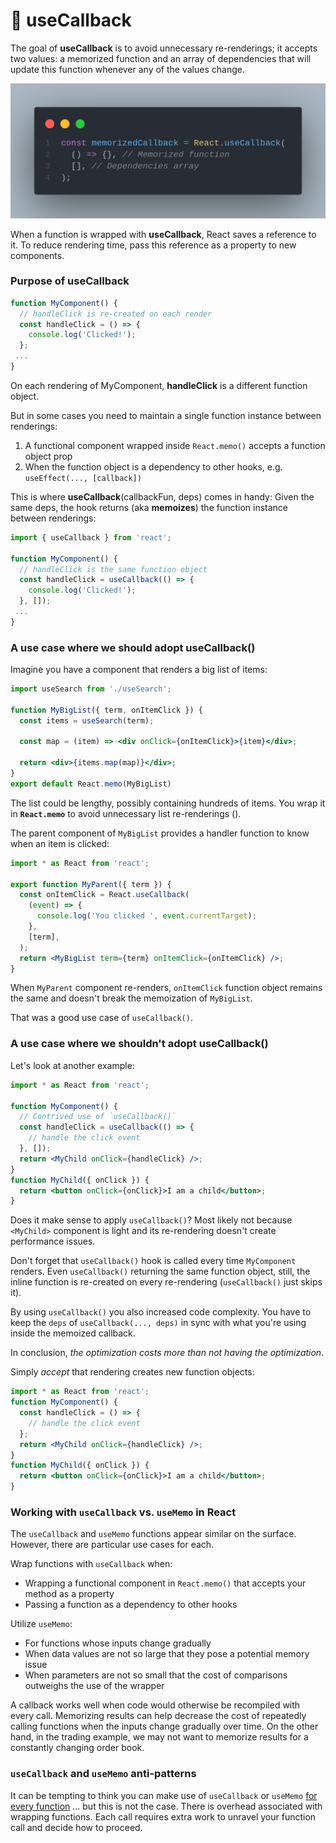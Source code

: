# 🏁 useCallback



The goal of **useCallback** is to avoid unnecessary re-renderings; it accepts two values: a memorized function and an array of dependencies that will update this function whenever any of the values change.

![](../.gitbook/assets/dsfsgsgg.png)

When a function is wrapped with **useCallback**, React saves a reference to it. To reduce rendering time, pass this reference as a property to new components.

### Purpose of useCallback

```jsx
function MyComponent() {
  // handleClick is re-created on each render
  const handleClick = () => {
    console.log('Clicked!');
  };
 ...
}
```

On each rendering of MyComponent, **handleClick** is a different function object.

But in some cases you need to maintain a single function instance between renderings:

1. A functional component wrapped inside `React.memo()` accepts a function object prop
2. When the function object is a dependency to other hooks, e.g. `useEffect(..., [callback])`

This is where **useCallback**(callbackFun, deps) comes in handy: Given the same deps, the hook returns (aka **memoizes**) the function instance between renderings:

```jsx
import { useCallback } from 'react';

function MyComponent() {
  // handleClick is the same function object
  const handleClick = useCallback(() => {
    console.log('Clicked!');
  }, []);
 ...
}
```

### A use case where we should adopt useCallback() <a href="#3-a-good-use-case" id="3-a-good-use-case"></a>

Imagine you have a component that renders a big list of items:

```jsx
import useSearch from './useSearch';

function MyBigList({ term, onItemClick }) {
  const items = useSearch(term);
  
  const map = (item) => <div onClick={onItemClick}>{item}</div>;
  
  return <div>{items.map(map)}</div>;
}
export default React.memo(MyBigList)
```

The list could be lengthy, possibly containing hundreds of items. You wrap it in **`React.memo`** to avoid unnecessary list re-renderings ().

The parent component of `MyBigList` provides a handler function to know when an item is clicked:

```jsx
import * as React from 'react';

export function MyParent({ term }) {
  const onItemClick = React.useCallback(
    (event) => {
      console.log('You clicked ', event.currentTarget);
    },
    [term],
  );
  return <MyBigList term={term} onItemClick={onItemClick} />;
}

```

When `MyParent` component re-renders, `onItemClick` function object remains the same and doesn't break the memoization of `MyBigList`.

That was a good use case of `useCallback()`.

### A use case where we shouldn't adopt useCallback() <a href="#3-a-good-use-case" id="3-a-good-use-case"></a>

Let's look at another example:

```jsx
import * as React from 'react';

function MyComponent() {
  // Contrived use of `useCallback()`
  const handleClick = useCallback(() => {
    // handle the click event
  }, []);
  return <MyChild onClick={handleClick} />;
}
function MyChild({ onClick }) {
  return <button onClick={onClick}>I am a child</button>;
}
```

Does it make sense to apply `useCallback()`? Most likely not because `<MyChild>` component is light and its re-rendering doesn't create performance issues.

Don't forget that `useCallback()` hook is called every time `MyComponent` renders. Even `useCallback()` returning the same function object, still, the inline function is re-created on every re-rendering (`useCallback()` just skips it).

By using `useCallback()` you also increased code complexity. You have to keep the `deps` of `useCallback(..., deps)` in sync with what you're using inside the memoized callback.

In conclusion, _the optimization costs more than not having the optimization_.

Simply _accept_ that rendering creates new function objects:

```jsx
import * as React from 'react';
function MyComponent() {
  const handleClick = () => {
    // handle the click event
  };
  return <MyChild onClick={handleClick} />;
}
function MyChild({ onClick }) {
  return <button onClick={onClick}>I am a child</button>;
}

```

### Working with `useCallback` vs. `useMemo` in React

The `useCallback` and `useMemo` functions appear similar on the surface. However, there are particular use cases for each.

Wrap functions with `useCallback` when:

* Wrapping a functional component in `React.memo()` that accepts your method as a property
* Passing a function as a dependency to other hooks

Utilize `useMemo`:

* For functions whose inputs change gradually
* When data values are not so large that they pose a potential memory issue
* When parameters are not so small that the cost of comparisons outweighs the use of the wrapper

A callback works well when code would otherwise be recompiled with every call. Memorizing results can help decrease the cost of repeatedly calling functions when the inputs change gradually over time. On the other hand, in the trading example, we may not want to memorize results for a constantly changing order book.

### `useCallback` and `useMemo` anti-patterns

It can be tempting to think you can make use of `useCallback` or `useMemo` [for every function](https://kentcdodds.com/blog/usememo-and-usecallback) … but this is not the case. There is overhead associated with wrapping functions. Each call requires extra work to unravel your function call and decide how to proceed.
